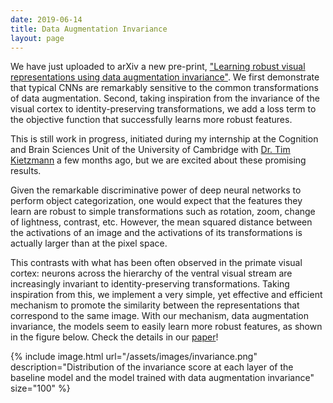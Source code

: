 ```yaml
---
date: 2019-06-14
title: Data Augmentation Invariance
layout: page
---
```

We have just uploaded to arXiv a new pre-print, ["Learning robust visual representations using data augmentation invariance"](https://arxiv.org/abs/1907.04547). We first demonstrate that typical CNNs are remarkably sensitive to the common transformations of data augmentation. Second, taking inspiration from the invariance of the visual cortex to identity-preserving transformations, we add a loss term to the objective function that successfully learns more robust features.

This is still work in progress, initiated during my internship at the Cognition and Brain Sciences Unit of the University of Cambridge with [Dr. Tim Kietzmann](http://www.timkietzmann.de/) a few months ago, but we are excited about these promising results.

Given the remarkable discriminative power of deep neural networks to perform object categorization, one would expect that the features they learn are robust to simple transformations such as rotation, zoom, change of lightness, contrast, etc. However, the mean squared distance between the activations of an image and the activations of its transformations is actually larger than at the pixel space.

This contrasts with what has been often observed in the primate visual cortex: neurons across the hierarchy of the ventral visual stream are increasingly invariant to identity-preserving transformations. Taking inspiration from this, we implement a very simple, yet effective and efficient mechanism to promote the similarity between the representations that correspond to the same image. With our mechanism, data augmentation invariance, the models seem to easily learn more robust features, as shown in the figure below. Check the details in our [paper](https://arxiv.org/abs/1907.04547)!

{% include image.html url="/assets/images/invariance.png" description="Distribution of the invariance score at each layer of the baseline model and the model trained with data augmentation invariance" size="100" %}
